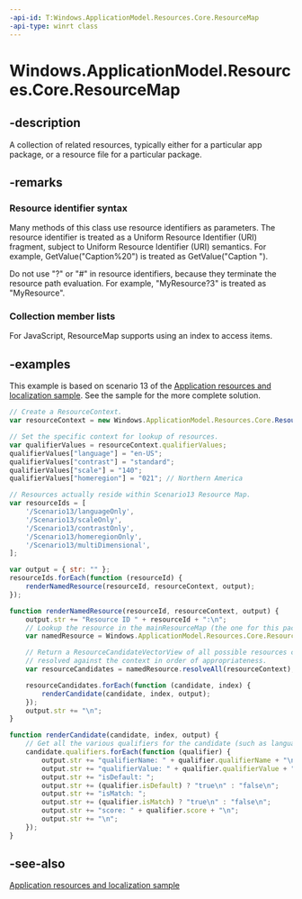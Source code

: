 ```yaml
---
-api-id: T:Windows.ApplicationModel.Resources.Core.ResourceMap
-api-type: winrt class
---
```


<!-- Class syntax.
public class ResourceMap : Windows.ApplicationModel.Resources.Core.IResourceMap, Windows.Foundation.Collections.IIterable<Windows.Foundation.Collections.IKeyValuePair<System.String, Windows.ApplicationModel.Resources.Core.NamedResource>>, Windows.Foundation.Collections.IMapView<System.String, Windows.ApplicationModel.Resources.Core.NamedResource>
-->

# Windows.ApplicationModel.Resources.Core.ResourceMap

## -description
A collection of related resources, typically either for a particular app package, or a resource file for a particular package.

## -remarks
### Resource identifier syntax

Many methods of this class use resource identifiers as parameters. The resource identifier is treated as a Uniform Resource Identifier (URI) fragment, subject to Uniform Resource Identifier (URI) semantics. For example, GetValue("Caption%20") is treated as GetValue("Caption ").

Do not use "?" or "#" in resource identifiers, because they terminate the resource path evaluation. For example, "MyResource?3" is treated as "MyResource".

### Collection member lists

For JavaScript, ResourceMap supports using an index to access items.

## -examples
This example is based on scenario 13 of the [Application resources and localization sample](https://github.com/microsoft/Windows-universal-samples/tree/master/Samples/ApplicationResources). See the sample for the more complete solution.

```javascript
// Create a ResourceContext.
var resourceContext = new Windows.ApplicationModel.Resources.Core.ResourceContext();

// Set the specific context for lookup of resources.
var qualifierValues = resourceContext.qualifierValues;
qualifierValues["language"] = "en-US";
qualifierValues["contrast"] = "standard";
qualifierValues["scale"] = "140";
qualifierValues["homeregion"] = "021"; // Northern America

// Resources actually reside within Scenario13 Resource Map.
var resourceIds = [
    '/Scenario13/languageOnly',
    '/Scenario13/scaleOnly',
    '/Scenario13/contrastOnly',
    '/Scenario13/homeregionOnly',
    '/Scenario13/multiDimensional',
];

var output = { str: "" };
resourceIds.forEach(function (resourceId) {
    renderNamedResource(resourceId, resourceContext, output);
});

function renderNamedResource(resourceId, resourceContext, output) {
    output.str += "Resource ID " + resourceId + ":\n";
    // Lookup the resource in the mainResourceMap (the one for this package).
    var namedResource = Windows.ApplicationModel.Resources.Core.ResourceManager.current.mainResourceMap.lookup(resourceId);

    // Return a ResourceCandidateVectorView of all possible resources candidates
    // resolved against the context in order of appropriateness.
    var resourceCandidates = namedResource.resolveAll(resourceContext);

    resourceCandidates.forEach(function (candidate, index) {
        renderCandidate(candidate, index, output);
    });
    output.str += "\n";
}

function renderCandidate(candidate, index, output) {
    // Get all the various qualifiers for the candidate (such as language, scale, contrast).
    candidate.qualifiers.forEach(function (qualifier) {
        output.str += "qualifierName: " + qualifier.qualifierName + "\n";
        output.str += "qualifierValue: " + qualifier.qualifierValue + "\n";
        output.str += "isDefault: ";
        output.str += (qualifier.isDefault) ? "true\n" : "false\n";
        output.str += "isMatch: ";
        output.str += (qualifier.isMatch) ? "true\n" : "false\n";
        output.str += "score: " + qualifier.score + "\n";
        output.str += "\n";
    });
}
```



## -see-also
[Application resources and localization sample](https://github.com/microsoft/Windows-universal-samples/tree/master/Samples/ApplicationResources)
